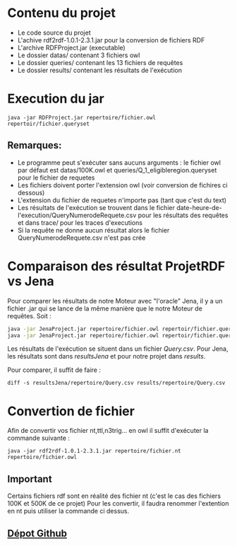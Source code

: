 # Contenu du projet #
- Le code source du projet
- L'achive rdf2rdf-1.0.1-2.3.1.jar pour la conversion de fichiers RDF
- L'archive RDFProject.jar (executable)
- Le dossier datas/ contenant 3 fichiers owl
- Le dossier queries/ contenant les 13 fichiers de requêtes
- Le dossier results/ contenant les résultats de l'exécution

# Execution du jar #

	java -jar RDFProject.jar repertoire/fichier.owl repertoir/fichier.queryset

## Remarques: ##
- Le programme peut s'exécuter sans aucuns arguments : le fichier owl par défaut est datas/100K.owl et queries/Q_1_eligibleregion.queryset pour le fichier de requetes
- Les fichiers doivent porter l'extension owl (voir conversion de fichires ci dessous)
- L'extension du fichier de requetes n'importe pas (tant que c'est du text)
- Les résultats de l'exécution se trouvent dans le fichier date-heure-de-l'execution/QueryNumerodeRequete.csv pour les résultats des requêtes et dans trace/ pour les traces d'executions
- Si la requête ne donne aucun résultat alors le fichier QueryNumerodeRequete.csv n'est pas crée 

# Comparaison des résultat ProjetRDF vs Jena #
Pour comparer les résultats de notre Moteur avec "l'oracle" Jena, il y a un fichier .jar qui se lance de la même manière que le notre Moteur de requêtes. Soit :
```sh
java -jar JenaProject.jar repertoire/fichier.owl repertoir/fichier.queryset
java -jar JenaProject.jar repertoire/fichier.owl repertoir/fichier.queryset
```

Les résultats de l'exécution se situent dans un fichier *Query.csv*. Pour Jena, les résultats sont dans *resultsJena* et pour notre projet dans *results*. 

Pour comparer, il suffit de faire :
```
diff -s resultsJena/repertoire/Query.csv results/repertoire/Query.csv
```

# Convertion de fichier #
Afin de convertir vos fichier nt,ttl,n3trig... en owl il suffit d'exécuter la commande suivante :

	java -jar rdf2rdf-1.0.1-2.3.1.jar repertoire/fichier.nt repertoire/fichier.owl
	
## Important ##
Certains fichiers rdf sont en réalité des fichier nt (c'est le cas des fichiers 100K et 500K de ce projet)
	Pour les convertir, il faudra renommer l'extention en nt puis utiliser la commande ci dessus.

## [Dépot Github](https://github.com/Mel1ssa/MiniProjetRDF.git) ##
